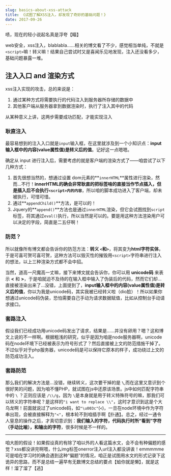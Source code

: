 ```yaml
---
slug: basics-about-xss-attack
title: 《试图了解XSS注入，却发现了奇妙的基础问题！》
date: 2017-09-26
---
```


啧，现在的轻小说起名真是浮夸【瞄】

web安全，xss注入，blablabla......相关的博文看了不少，感觉相当单纯，不就是`<script>`嘛！转义嘛！结果自己尝试时又是喜闻乐见地发现，注入还没看多少，基础问题暴露一堆。

## 注入入口 and 渲染方式

xss注入实现的攻击，总的来说是：

1. 通过某种方式将需要执行的代码注入到服务器所存储的数据中
2. 其他客户端从服务器拿到数据渲染时，执行了注入其中的代码

从某种意义上讲，这两步需要成功匹配，才能实现注入

### 耿直注入

最容易想到的注入入口就是`input`输入框，在这里就涉及到一个小知识点：**input输入框中的内容(value属性值)是转义后的值**。记好这一点嗯嗯。

确定从 input 进行注入后，需要考虑的就是客户端的渲染方式了——咱尝试了以下几种方式：

1. 首先很想当然的，想通过设置 dom元素的**`innerHTML`**属性进行渲染，然而…不行！**innerHTML的确会非常耿直的把标签啥的直接当作节点插入，但是插入后不会执行`<script>内的内容`**，所以咱的脚本成功进入了客户端，却未被执行，可惜可惜。
2. 通过**`appendChild()`**方法，是可以的！
3. Jquery的**`append()`**方法也是通过`innerHTML`渲染，但它会试图找到`script`标签，将其通过`eval()`执行，所以当然是可以的。要是用这种方法渲染用户可以决定的字段，简直是二五仔啊！

### 防范？

所以就像所有博文都会告诉你的防范方法：**转义 `<`和`>`**，将其变为**html字符实体**，于是可喜可贺可喜可贺，这种方法可以毁灭性的摧毁用`<script>`字符串进行注入的想法，以上三种渲染方式都不会中招。

当然，道高一尺魔高一丈嘛，接下来博文就会告诉你，你可以用 **unicode码** 来表示  **<** 和 **>**，于是咱就迫不及待的在输入框中输入了伪装后的代码，然而它们却...直接被渲染出来了…没错，上面提到了，**input输入框中的内容(value属性值)是转义后的值**，你以为我是unicode码，其实我被已经转义啦（dio脸）！所以如果你想通过unicode码伪装，恐怕需要自己手动为请求数据赋值，比如从控制台手动请求接口。

### 套路注入

假设我们已经成功用unicode码发出了请求，结果是......并没有卵用？嗯？这和博文上说的不一样啊。根据粗浅的研究，似乎是因为咱是node服务器啊，unicode码在node环境下已经被表示为符号形式了？然后直接被上文的防范措施干掉了。不过似乎对于php服务器，unicode码是可以保持它原本的样子，成功绕过上文的防范成功注入。

### 套路防范

那么我们的解决方法是…没错，继续转义，这次要干掉的是 **`\`**,而在这里又意识到个很好笑的问题，因为咱不懂PHP，就试图在js中还原该场景。js中如何匹配字符串中的 `\` ？正则应该是 `/\\/g`，因为 `\`是本身就是用于转义特殊符号的嘛，那我们可以转义的字符串呢？是这样的`"i want to replace \\"`，这时才意识到这是个大乌龙啊！前面就说过了unicode码，如`"\u003c"`(`<`)，一旦在node环境中作为字符串出现，会被直接解释为`"<"`，根本轮不到咱插手啊【扑通】。总之，经过一通令人窒息的操作之后，才真切意识到：**我们输入的字符，代码执行时所“看到”字符（手动比喻），和输出的字符**，很多时候是不一样的。

------

咱大胆的假设！如果假设真的有除了咱以外的人看这篇水文，会不会有种偏题的感觉？xss都没讲完啊喂，什么img标签onerror注入url注入都没讲诶！emmmmme可是咱在学习时的确会遇到这种“偏题”的情况，咱正是试图用水文的形式记录下这诡异的思路，而不是总结一遍早有无数博文总结的要点【蛤你就是懒】，就是这样！溜了溜了【逃】

